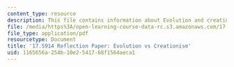 ```yaml
---
content_type: resource
description: This file contains information about Evolution and creationism.
file: /media/https%3A/open-learning-course-data-rc.s3.amazonaws.com/17-s914-conversations-you-cant-have-on-campus-race-ethnicity-gender-and-identity-spring-2012/1165656a254b10e2541768f1564aeca1_MIT17_S914S12_evol3.pdf
file_type: application/pdf
resourcetype: Document
title: '17.S914 Reflection Paper: Evolution vs Creationism'
uid: 1165656a-254b-10e2-5417-68f1564aeca1
---
```


